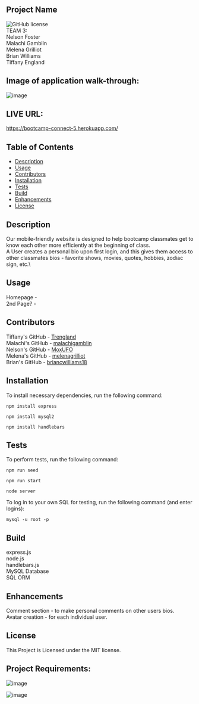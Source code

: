 ## Project Name
![GitHub license](https://img.shields.io/badge/license-MIT-blue.svg)\
TEAM 3:\
Nelson Foster\
Malachi Gamblin\
Melena Grilliot\
Brian Williams\
Tiffany England


## Image of application walk-through:
![image](https://github.com/Trengland/Bootcamp-Connect/assets/122329399/9a4df9a6-64a6-4753-a518-682473e8198f)


## LIVE URL:
https://bootcamp-connect-5.herokuapp.com/


## Table of Contents
* [Description](#description)
* [Usage](#usage)
* [Contributors](#contributors)
* [Installation](#installation)
* [Tests](#tests)
* [Build](#build)
* [Enhancements](#enhancements)
* [License](#license)


## Description
Our mobile-friendly website is designed to help bootcamp classmates get to know each other more efficiently at the beginning of class.\
A User creates a personal bio upon first login, and this gives them access to other classmates bios - favorite shows, movies, quotes, hobbies, zodiac sign, etc.\



## Usage
Homepage - \
2nd Page? - 


## Contributors
Tiffany's GitHub - [Trengland](https://www.github.com/Trengland/)\
Malachi's GitHub - [malachigamblin](https://www.github.com/malachigamblin/)\
Nelson's GitHub - [MoxUFO](https://www.github.com/MoxUFO/)\
Melena's GitHub - [melenagrilliot](https://www.github.com/melenagrilliot/)\
Brian's GitHub - [briancwilliams18](https://www.github.com/briancwilliams18/)


## Installation

To install necessary dependencies, run the following command: 

```
npm install express
```
```
npm install mysql2
```
```
npm install handlebars
```


## Tests

To perform tests, run the following command:

```
npm run seed
```
```
npm run start
```
```
node server
```

To log in to your own SQL for testing, run the following command (and enter logins):

```
mysql -u root -p
```


## Build
express.js\
node.js\
handlebars.js\
MySQL Database\
SQL ORM

## Enhancements
Comment section - to make personal comments on other users bios.\
Avatar creation - for each individual user.


## License
This Project is Licensed under the MIT license.



## Project Requirements:

![image](https://user-images.githubusercontent.com/122329399/234438085-0bc1e512-b48a-4754-af66-3ccb94e7a58f.png)

![image](https://user-images.githubusercontent.com/122329399/234438124-5b6ecd22-c82e-4561-a8c6-daff2616fe43.png)
